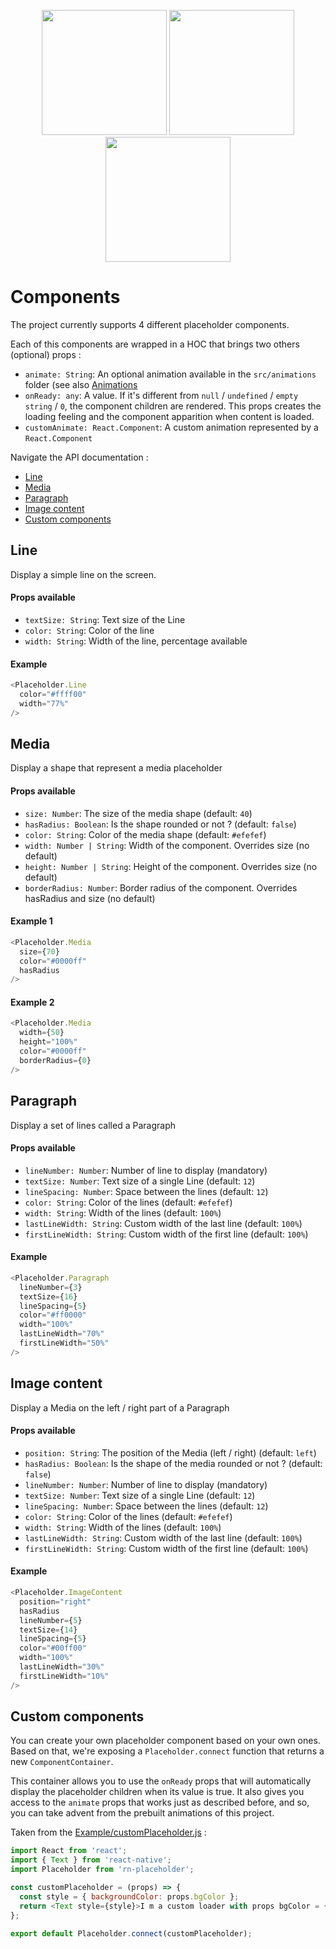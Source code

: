 <p align="center">
<img
width="200" src="https://img15.hostingpics.net/pics/581590skeletonloader.gif"/>
<img
width="200" src="https://img15.hostingpics.net/pics/999328skeletonloaderios.gif"/>
<img
width="200" src="https://img15.hostingpics.net/pics/198734skeletonloaderandroid.gif"/>
</p>


# Components

The project currently supports 4 different placeholder components.

Each of this components are wrapped in a HOC that brings two others (optional) props :

- `animate: String`: An optional animation available in the `src/animations` folder (see also [Animations](ANIMATIONS.md)
- `onReady: any`: A value. If it's different from `null` / `undefined` / `empty string` / `0`, the component children are rendered. This props creates the loading feeling and the component apparition when content is loaded.
- `customAnimate: React.Component`: A custom animation represented by a `React.Component`


Navigate the API documentation :

- <a href="#line">Line</a>
- <a href="#media">Media</a>
- <a href="#paragraph">Paragraph</a>
- <a href="#imgcontent">Image content</a>
- <a href="#custom">Custom components</a>

<h2 name="line">Line</h2>

Display a simple line on the screen.

#### Props available

- `textSize: String`: Text size of the Line
- `color: String`: Color of the line
- `width: String`: Width of the line, percentage available

#### Example

```javascript
<Placeholder.Line
  color="#ffff00"
  width="77%"
/>
```

<h2 name="media">Media</h2>

Display a shape that represent a media placeholder

#### Props available

- `size: Number`: The size of the media shape (default: `40`)
- `hasRadius: Boolean`: Is the shape rounded or not ? (default: `false`)
- `color: String`: Color of the media shape (default: `#efefef`)
- `width: Number | String`: Width of the component. Overrides size (no default)
- `height: Number | String`: Height of the component. Overrides size (no default)
- `borderRadius: Number`: Border radius of the component. Overrides hasRadius and size (no default)

#### Example 1

```javascript
<Placeholder.Media
  size={70}
  color="#0000ff"
  hasRadius
/>
```

#### Example 2

```javascript
<Placeholder.Media
  width={50}
  height="100%"
  color="#0000ff"
  borderRadius={0}
/>
```

<h2 name="paragraph">Paragraph</h2>

Display a set of lines called a Paragraph

#### Props available

- `lineNumber: Number`: Number of line to display (mandatory)
- `textSize: Number`: Text size of a single Line (default: `12`)
- `lineSpacing: Number`: Space between the lines (default: `12`)
- `color: String`: Color of the lines (default: `#efefef`)
- `width: String`: Width of the lines (default: `100%`)
- `lastLineWidth: String`: Custom width of the last line (default: `100%`)
- `firstLineWidth: String`: Custom width of the first line (default: `100%`)

#### Example

```javascript
<Placeholder.Paragraph
  lineNumber={3}
  textSize={16}
  lineSpacing={5}
  color="#ff0000"
  width="100%"
  lastLineWidth="70%"
  firstLineWidth="50%"
/>
```

<h2 name="imgcontent">Image content</h2>

Display a Media on the left / right part of a Paragraph

#### Props available

- `position: String`: The position of the Media (left / right) (default: `left`)
- `hasRadius: Boolean`: Is the shape of the media rounded or not ? (default: `false`)
- `lineNumber: Number`: Number of line to display (mandatory)
- `textSize: Number`: Text size of a single Line (default: `12`)
- `lineSpacing: Number`: Space between the lines (default: `12`)
- `color: String`: Color of the lines (default: `#efefef`)
- `width: String`: Width of the lines (default: `100%`)
- `lastLineWidth: String`: Custom width of the last line (default: `100%`)
- `firstLineWidth: String`: Custom width of the first line (default: `100%`)

#### Example

```javascript
<Placeholder.ImageContent
  position="right"
  hasRadius
  lineNumber={5}
  textSize={14}
  lineSpacing={5}
  color="#00ff00"
  width="100%"
  lastLineWidth="30%"
  firstLineWidth="10%"
/>
```

<h2 name="custom">Custom components</h2>

You can create your own placeholder component based on your own ones. Based on that, we're exposing a `Placeholder.connect` function that returns a new `ComponentContainer`.

This container allows you to use the `onReady` props that will automatically display the placeholder children when its value is true. It also gives you access to the `animate` props that works just as described before, and so, you can take advent from the prebuilt animations of this project.

Taken from the [Example/customPlaceholder.js](./Example/customPlaceholder.js) :

```javascript
import React from 'react';
import { Text } from 'react-native';
import Placeholder from 'rn-placeholder';

const customPlaceholder = (props) => {
  const style = { backgroundColor: props.bgColor };
  return <Text style={style}>I m a custom loader with props bgColor = {props.bgColor}</Text>;
};

export default Placeholder.connect(customPlaceholder);
```

